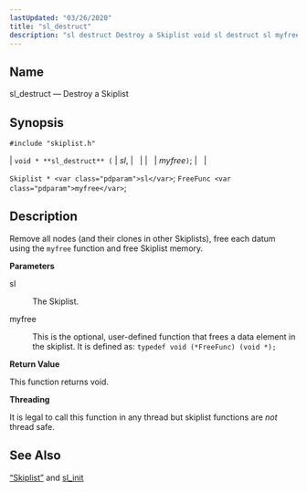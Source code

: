 ```yaml
---
lastUpdated: "03/26/2020"
title: "sl_destruct"
description: "sl destruct Destroy a Skiplist void sl destruct sl myfree Skiplist sl Free Func myfree Remove all nodes and their clones in other Skiplists free each datum using the myfree function and free Skiplist memory sl The Skiplist myfree This is the optional user defined function that frees a data..."
---
```


<a name="apis.sl_destruct"></a> 
## Name

sl_destruct — Destroy a Skiplist

## Synopsis

`#include "skiplist.h"`

| `void * **sl_destruct** (` | <var class="pdparam">sl</var>, |   |
|   | <var class="pdparam">myfree</var>`)`; |   |

`Skiplist * <var class="pdparam">sl</var>`;
`FreeFunc <var class="pdparam">myfree</var>`;<a name="idp60951456"></a> 
## Description

Remove all nodes (and their clones in other Skiplists), free each datum using the `myfree` function and free Skiplist memory.

**<a name="idp60953200"></a> Parameters**

<dl class="variablelist">

<dt>sl</dt>

<dd>

The Skiplist.

</dd>

<dt>myfree</dt>

<dd>

This is the optional, user-defined function that frees a data element in the skiplist. It is defined as: `typedef void (*FreeFunc) (void *);`

</dd>

</dl>

**<a name="idp60958304"></a> Return Value**

This function returns void.

**<a name="idp60959216"></a> Threading**

It is legal to call this function in any thread but skiplist functions are *not* thread safe.

<a name="idp60960800"></a> 
## See Also

[“Skiplist”](/momentum/3/3-api/structs-skiplist) and [sl_init](/momentum/3/3-api/apis-sl-init)